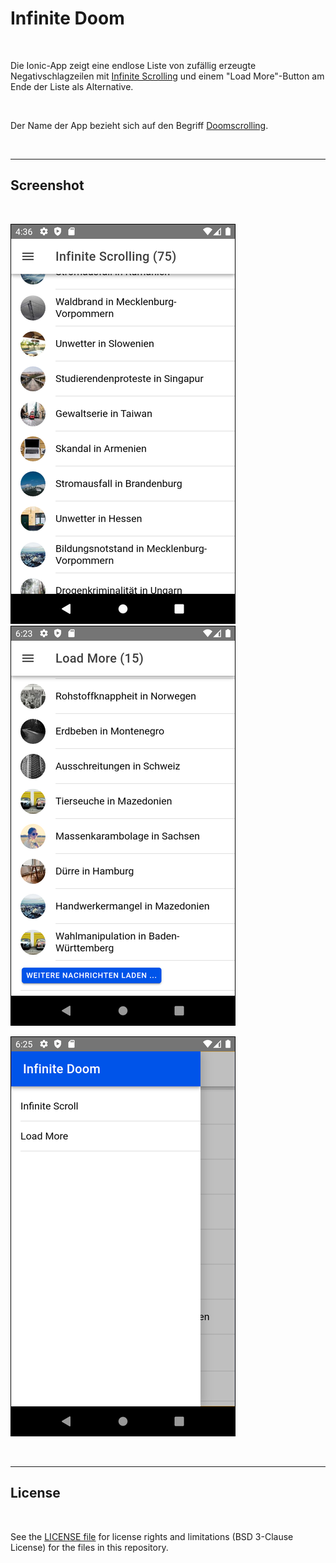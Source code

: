 # Infinite Doom #

<br>

Die Ionic-App zeigt eine endlose Liste von zufällig erzeugte Negativschlagzeilen mit 
[Infinite Scrolling](https://ionicframework.com/docs/api/infinite-scroll) und einem 
"Load More"-Button am Ende der Liste als Alternative.


<br>

Der Name der App bezieht sich auf den Begriff [Doomscrolling](https://www.spiegel.de/psychologie/doomscrolling-wie-wir-trotz-schrecklicher-nachrichten-hoffnungsvoll-bleiben-podcast-a-75b371fa-ca64-407f-bb70-748f1123003e).

<br>

----

## Screenshot ##

<br>

![Screenshot: Infinite Scrolling](screenshot_1.png) &nbsp; ![Screenshot: Paging](screenshot_2.png)

![Screenshot: Navigationsmenü ausgeklappt](screenshot_3.png)

<br>

----

## License ##

<br>

See the [LICENSE file](LICENSE.md) for license rights and limitations (BSD 3-Clause License) for the files in this repository.

<br>
